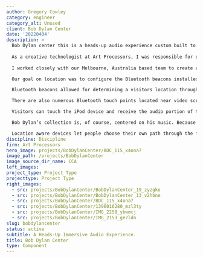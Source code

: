 ```yaml
---
author: Gregory Cowley
category: engineer
category_alt: Unused
client: Bob Dylan Center
date: '20220404'
description: >
  Bob Dylan center this is a heads-up audio experience custom built to house Bob Dylan's personal archives. The site is located within the neighborhood of Greenwood, which is quickly becoming the art center of Tulsa, Oklahoma. It is also important as the location of the 1921 massacre of Black Wall Street. A wave of racial violence which destroyed an affluent African-American community.
  
  As a creative technologist at Art Processors, I was responsible for overseeing the installation of Bluetooth location-aware technology.
  
  I worked closely with our Melbourne, Australia based team to create an install plan, write code for integrating multiple technologies, and to coordinate with other vendors on-site. These include the architect, the AV integrator, fabricators, and the exhibit designers, 59 Productions. 59 Productions, a London based exhibit and live performance design firm.

  Our goal on location was to configure the Bluetooth beacons installed throughout the space, to set up servers, a network time server, and deploy a fleet of 100 iPods used as listening devices within the space. 

  Bluetooth beacons allowed for determining a visitors location through triangulation. The system has the ability to track the precise location of a visitor within the gallery spaces. 

  There are also numerous Bluetooth touch points located near video screens and other interactives. 

  Visitors can touch the iPod device and receive the audio portion of the experience. This creates an entirely heads-up experience. Visitors are encouraged to browse freely and enjoy the collection without the need to stop and read placards along the way. 

  Bob Dylan’s collection is, of course, centered on his music. Because of the sheer amount of audio content, placing speakers would have been impractical.They would be constantly competing with each other. 

  Location aware devices let people choose their own path through the fully immersive sound experience.
discipline: Discipline
firm: Art Processors
hero_image: projects/BobDylanCenter/BDC_115_x4ona7
image_path: /projects/BobDylanCenter
image_source_dir_name: CCA
left_images:
project_type: Project Type
projecttype: Project Type
right_images:
  - src: projects/BobDylanCenter/BobDylanCenter_19_zyzgko
  - src: projects/BobDylanCenter/BobDylanCenter_13_v2hbne
  - src: projects/BobDylanCenter/BDC_115_x4ona7
  - src: projects/BobDylanCenter/1396016280_mzl3ty
  - src: projects/BobDylanCenter/IMG_2258_ybwmcj
  - src: projects/BobDylanCenter/IMG_2153_ge7ldn
slug: bobdylancenter
status: active
subtitle: A Heads-Up Immersive Audio Experience.
title: Bob Dylan Center
type: Component
---
```






